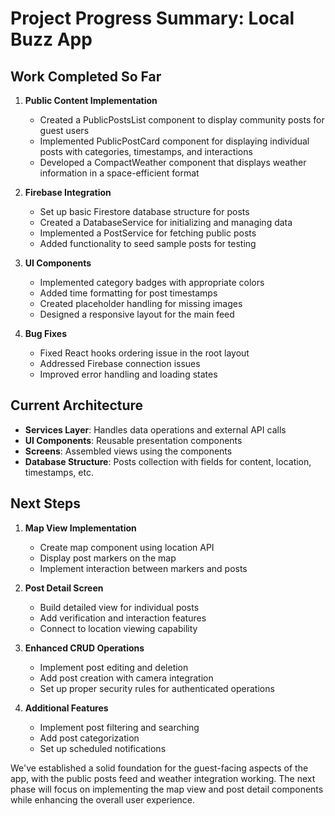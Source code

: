 # Project Progress Summary: Local Buzz App

## Work Completed So Far

1. **Public Content Implementation**
   - Created a PublicPostsList component to display community posts for guest users
   - Implemented PublicPostCard component for displaying individual posts with categories, timestamps, and interactions
   - Developed a CompactWeather component that displays weather information in a space-efficient format

2. **Firebase Integration**
   - Set up basic Firestore database structure for posts
   - Created a DatabaseService for initializing and managing data
   - Implemented a PostService for fetching public posts
   - Added functionality to seed sample posts for testing

3. **UI Components**
   - Implemented category badges with appropriate colors
   - Added time formatting for post timestamps
   - Created placeholder handling for missing images
   - Designed a responsive layout for the main feed

4. **Bug Fixes**
   - Fixed React hooks ordering issue in the root layout
   - Addressed Firebase connection issues
   - Improved error handling and loading states

## Current Architecture

- **Services Layer**: Handles data operations and external API calls
- **UI Components**: Reusable presentation components
- **Screens**: Assembled views using the components
- **Database Structure**: Posts collection with fields for content, location, timestamps, etc.

## Next Steps

1. **Map View Implementation**
   - Create map component using location API
   - Display post markers on the map
   - Implement interaction between markers and posts

2. **Post Detail Screen**
   - Build detailed view for individual posts
   - Add verification and interaction features
   - Connect to location viewing capability

3. **Enhanced CRUD Operations**
   - Implement post editing and deletion
   - Add post creation with camera integration
   - Set up proper security rules for authenticated operations

4. **Additional Features**
   - Implement post filtering and searching
   - Add post categorization
   - Set up scheduled notifications

We've established a solid foundation for the guest-facing aspects of the app, with the public posts feed and weather integration working. The next phase will focus on implementing the map view and post detail components while enhancing the overall user experience.